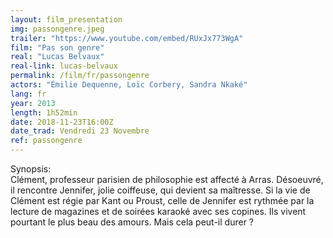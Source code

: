 ```yaml
---
layout: film_presentation
img: passongenre.jpeg
trailer: "https://www.youtube.com/embed/RUxJx773WgA"
film: "Pas son genre"
real: "Lucas Belvaux"
real-link: lucas-belvaux
permalink: /film/fr/passongenre
actors: "Émilie Dequenne, Loïc Corbery, Sandra Nkaké"
lang: fr
year: 2013
length: 1h52min
date: 2018-11-23T16:00Z
date_trad: Vendredi 23 Novembre
ref: passongenre
---
```


<span class="name"> Synopsis:</span> <br/>
<span class="resumefilm"> Clément, professeur parisien de philosophie est affecté à Arras. Désoeuvré, il rencontre Jennifer, jolie coiffeuse, qui devient sa maîtresse. Si la vie de Clément est régie par Kant ou Proust, celle de Jennifer est rythmée par la lecture de magazines et de soirées karaoké avec ses copines. Ils vivent pourtant le plus beau des amours. Mais cela peut-il durer ? </span>
